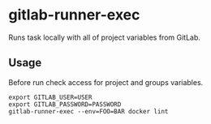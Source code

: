 # gitlab-runner-exec

Runs task locally with all of project variables from GitLab.

## Usage

Before run check access for project and groups variables.

```shell
export GITLAB_USER=USER
export GITLAB_PASSWORD=PASSWORD
gitlab-runner-exec --env=FOO=BAR docker lint
```
